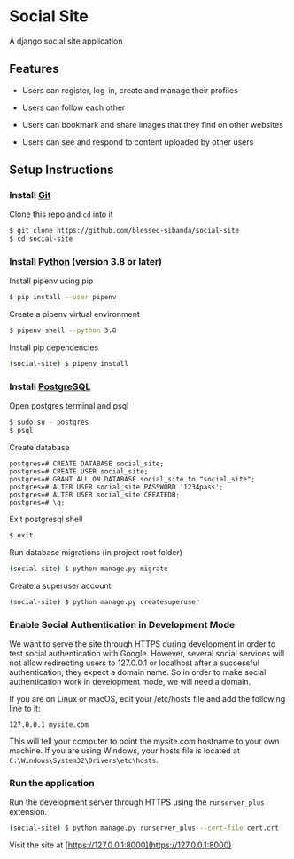 # Social Site

A django social site application

## Features

- Users can register, log-in, create and manage their profiles

- Users can follow each other

- Users can bookmark and share images that they find on other websites

- Users can see and respond to content uploaded by other users

## Setup Instructions

### Install [Git](https://git-scm.com/downloads)

Clone this repo and `cd` into it

```bash
$ git clone https://github.com/blessed-sibanda/social-site
$ cd social-site
```

### Install [Python](https://python.org/downloads) (version 3.8 or later)

Install pipenv using pip

```bash
$ pip install --user pipenv
```

Create a pipenv virtual environment

```bash
$ pipenv shell --python 3.8
```

Install pip dependencies

```bash
(social-site) $ pipenv install
```

### Install [PostgreSQL](https://www.postgresql.org/download/)

Open postgres terminal and psql

```bash
$ sudo su - postgres
$ psql
```

Create database

```psql
postgres=# CREATE DATABASE social_site;
postgres=# CREATE USER social_site;
postgres=# GRANT ALL ON DATABASE social_site to "social_site";
postgres=# ALTER USER social_site PASSWORD '1234pass';
postgres=# ALTER USER social_site CREATEDB;
postgres=# \q;
```

Exit postgresql shell

```bash
$ exit
```

Run database migrations (in project root folder)

```bash
(social-site) $ python manage.py migrate
```

Create a superuser account

```bash
(social-site) $ python manage.py createsuperuser
```

### Enable Social Authentication in Development Mode
We want to serve the site through HTTPS during development in order to test social authentication with Google.
However, several social services will not allow redirecting users to 127.0.0.1 or localhost after a successful authentication; they expect a domain name. So in order to make social authentication work in development mode, we will need a domain. 

If you are on Linux or macOS, edit your /etc/hosts file and add the following line to it:

```
127.0.0.1 mysite.com
```

This will tell your computer to point the mysite.com hostname to your own machine. If you are using Windows, your hosts file is located at `C:\Windows\System32\Drivers\etc\hosts`.


### Run the application
Run the development server through HTTPS using the `runserver_plus` extension.

```bash
(social-site) $ python manage.py runserver_plus --cert-file cert.crt
```

Visit the site at [https://127.0.0.1:8000](https://127.0.0.1:8000)


